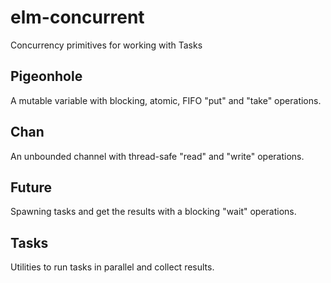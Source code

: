 # elm-concurrent
Concurrency primitives for working with Tasks

## Pigeonhole

A mutable variable with blocking, atomic, FIFO "put" and "take" operations.

## Chan

An unbounded channel with thread-safe "read" and "write" operations.

## Future

Spawning tasks and get the results with a blocking "wait" operations.

## Tasks

Utilities to run tasks in parallel and collect results.